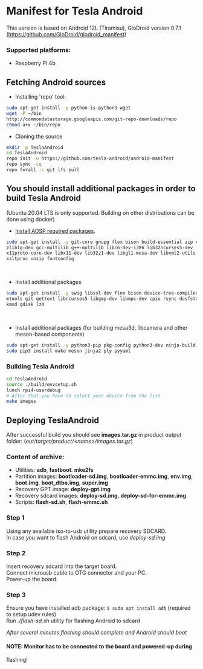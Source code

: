 # Manifest for Tesla Android

This version is based on Android 12L (Tiramisu), GloDroid version 0.7.1 (https://github.com/GloDroid/glodroid_manifest)

### Supported platforms:
- Raspberry Pi 4b

## Fetching Android sources
- Installing 'repo' tool:
```bash
sudo apt-get install -y python-is-python3 wget
wget -P ~/bin 
http://commondatastorage.googleapis.com/git-repo-downloads/repo
chmod a+x ~/bin/repo
```

- Cloning the source
```bash
mkdir -p TeslaAndroid
cd TeslaAndroid
repo init -u https://github.com/tesla-android/android-manifest
repo sync -cq
repo forall -c git lfs pull
```

## You should install additional packages in order to build Tesla Android
(Ubuntu 20.04 LTS is only supported. Building on other distributions can 
be done using docker)
<br/>

- [Install AOSP required 
packages](https://source.android.com/setup/build/initializing).
```bash
sudo apt-get install -y git-core gnupg flex bison build-essential zip curl 
zlib1g-dev gcc-multilib g++-multilib libc6-dev-i386 lib32ncurses5-dev 
x11proto-core-dev libx11-dev lib32z1-dev libgl1-mesa-dev libxml2-utils 
xsltproc unzip fontconfig
```

<br/>

- Install additional packages
```bash
sudo apt-get install -y swig libssl-dev flex bison device-tree-compiler 
mtools git gettext libncurses5 libgmp-dev libmpc-dev cpio rsync dosfstools 
kmod gdisk lz4
```

<br/>

- Install additional packages (for building mesa3d, libcamera and other 
meson-based components)
```bash
sudo apt-get install -y python3-pip pkg-config python3-dev ninja-build
sudo pip3 install mako meson jinja2 ply pyyaml
```

### Building Tesla Android
```bash
cd TeslaAndroid
source ./build/envsetup.sh
lunch rpi4-userdebug
# After that you have to select your device from the list
make images
```
  
## Deploying TeslaAndroid

After successful build you should see **images.tar.gz** in product output 
folder: 
(*out/target/product/<name\>/images.tar.gz*)  
  
### Content of archive:
* Utilities: **adb**, **fastboot**. **mke2fs**  
* Partition images: **bootloader-sd.img**, **bootloader-emmc.img**, 
**env.img**, **boot.img**, **boot_dtbo.img**, **super.img**  
* Recovery GPT image: **deploy-gpt.img**  
* Recovery sdcard images: **deploy-sd.img**, **deploy-sd-for-emmc.img**  
* Scripts: **flash-sd.sh**, **flash-emmc.sh**  
  
### Step 1
Using any available iso-to-usb utility prepare recovery SDCARD.  
In case you want to flash Android on sdcard, use *deploy-sd.img*  
  
### Step 2
Insert recovery sdcard into the target board.  
Connect microusb cable to OTG connector and your PC.  
Power-up the board.  
  
### Step 3
Ensure you have installed adb package: ```$ sudo apt install adb``` 
(required to setup udev rules)  
Run .*/flash-sd.sh* utility for flashing Android to sdcard
  
*After several minutes flashing should complete and Android should boot*  
  
#### NOTE: Monitor has to be connected to the board and powered-up during 
flashing!
  
